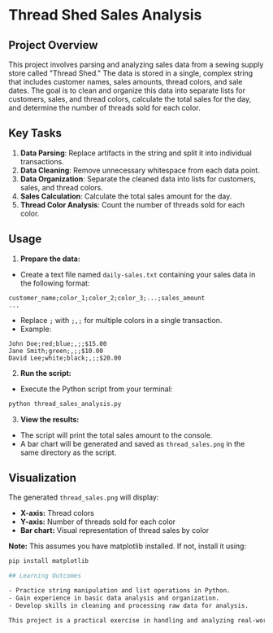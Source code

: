 # Thread Shed Sales Analysis

## Project Overview

This project involves parsing and analyzing sales data from a sewing supply store called "Thread Shed." The data is stored in a single, complex string that includes customer names, sales amounts, thread colors, and sale dates. The goal is to clean and organize this data into separate lists for customers, sales, and thread colors, calculate the total sales for the day, and determine the number of threads sold for each color.

## Key Tasks

1. **Data Parsing**: Replace artifacts in the string and split it into individual transactions.
2. **Data Cleaning**: Remove unnecessary whitespace from each data point.
3. **Data Organization**: Separate the cleaned data into lists for customers, sales, and thread colors.
4. **Sales Calculation**: Calculate the total sales amount for the day.
5. **Thread Color Analysis**: Count the number of threads sold for each color.

## Usage

1. **Prepare the data:**

- Create a text file named `daily-sales.txt` containing your sales data in the following format:

```
customer_name;color_1;color_2;color_3;...;sales_amount
...
```

- Replace `;` with `;,;` for multiple colors in a single transaction.
- Example:

```
John Doe;red;blue;,;;$15.00
Jane Smith;green;,;;$10.00
David Lee;white;black;,;;$20.00
```

2. **Run the script:**

- Execute the Python script from your terminal:

```bash
python thread_sales_analysis.py
```

3. **View the results:**

- The script will print the total sales amount to the console.
- A bar chart will be generated and saved as `thread_sales.png` in the same directory as the script.

## Visualization

The generated `thread_sales.png` will display:

- **X-axis:** Thread colors
- **Y-axis:** Number of threads sold for each color
- **Bar chart:** Visual representation of thread sales by color

**Note:** This assumes you have matplotlib installed. If not, install it using:

```bash
pip install matplotlib

## Learning Outcomes

- Practice string manipulation and list operations in Python.
- Gain experience in basic data analysis and organization.
- Develop skills in cleaning and processing raw data for analysis.

This project is a practical exercise in handling and analyzing real-world data using Python, focusing on string operations and list management.
```
